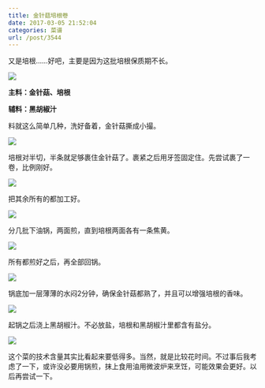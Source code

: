 ```yaml
---
title: 金针菇培根卷
date: 2017-03-05 21:52:04
categories: 菜谱
url: /post/3544
---
```


又是培根……好吧，主要是因为这批培根保质期不长。

![](http://qiniu.colacdn.com/img/posts/2017-03/03-05/7.jpg)

**主料：金针菇、培根**

**辅料：黑胡椒汁**

料就这么简单几种，洗好备着，金针菇撕成小撮。

![](http://qiniu.colacdn.com/img/posts/2017-03/03-05/1.jpg)

培根对半切，半条就足够裹住金针菇了。裹紧之后用牙签固定住。先尝试裹了一卷，比例刚好。

![](http://qiniu.colacdn.com/img/posts/2017-03/03-05/2.jpg)

把其余所有的都加工好。

![](http://qiniu.colacdn.com/img/posts/2017-03/03-05/3.jpg)

分几批下油锅，两面煎，直到培根两面各有一条焦黄。

![](http://qiniu.colacdn.com/img/posts/2017-03/03-05/4.jpg)

所有都煎好之后，再全部回锅。

![](http://qiniu.colacdn.com/img/posts/2017-03/03-05/5.jpg)

锅底加一层薄薄的水闷2分钟，确保金针菇都熟了，并且可以增强培根的香味。

![](http://qiniu.colacdn.com/img/posts/2017-03/03-05/6.jpg)

起锅之后浇上黑胡椒汁。不必放盐，培根和黑胡椒汁里都含有盐分。

![](http://qiniu.colacdn.com/img/posts/2017-03/03-05/7.jpg)

这个菜的技术含量其实比看起来要低得多。当然，就是比较花时间。不过事后我考虑了一下，或许没必要用锅煎，抹上食用油用微波炉来烹饪，可能效果会更好。以后再尝试一下。